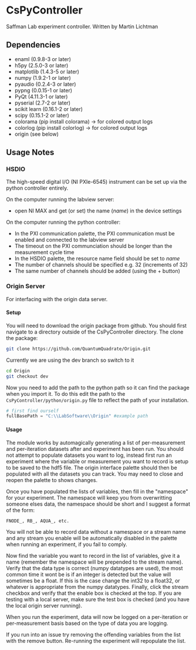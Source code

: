 # CsPyController

Saffman Lab experiment controller.
Written by Martin Lichtman

## Dependencies

 * enaml (0.9.8-3 or later)
 * h5py (2.5.0-3 or later)
 * matplotlib (1.4.3-5 or later)
 * numpy (1.9.2-1 or later)
 * pyaudio (0.2.4-3 or later)
 * pypng (0.0.15-1 or later)
 * PyQt (4.11.3-1 or later)
 * pyserial (2.7-2 or later)
 * scikit learn (0.16.1-2 or later)
 * scipy (0.15.1-2 or later)
 * colorama (pip install colorama) -> for colored output logs
 * colorlog (pip install colorlog) -> for colored output logs
 * origin (see below)

## Usage Notes

### HSDIO
The high-speed digital I/O (NI PXIe-6545) instrument can be set up via the python controller entirely.

On the computer running the labview server:
 * open NI MAX and get (or set) the name (_name_) in the device settings
 
On the computer running the python controller:
 * In the PXI communication palette, the PXI communication must be enabled and connected to the labview server
 * The timeout on the PXI communciation should be longer than the measurement cycle time
 * In the HSDIO palette, the resource name field should be set to _name_
 * The number of channels should be specified e.g. 32 (increments of 32)
 * The same number of channels should be added (using the + button)

### Origin Server
For interfacing with the origin data server.

#### Setup
You will need to download the origin package from github.
You should first navigate to a directory outside of the CsPyController directory.
The clone the package:

```bash
git clone https://github.com/QuantumQuadrate/Origin.git
```

Currently we are using the dev branch so switch to it

```bash
cd Origin
git checkout dev
```

Now you need to add the path to the python path so it can find the package when you import it.
To do this edit the path to the `CsPyController/python/origin.py` file to reflect the path of your installation.

```python
# first find ourself
fullBasePath = "C:\\LabSoftware\\Origin" #example path
```

#### Usage
The module works by automagically generating a list of per-measurement and per-iteration datasets after and experiment has been run.
You should not attempt to populate datasets you want to log, instead first run an experiment where the variable or measurement you want to record is setup to be saved to the hdf5 file.
The origin interface palette should then be populated with all the datasets you can track.
You may need to close and reopen the palette to shows changes.

Once you have populated the lists of variables, then fill in the "namespace" for your experiment.
The namespace will keep you from overwritting someone elses data, the namespace should be short and I suggest a format of the form:
```
FNODE_, RB_, AQUA_, etc.
```
You will not be able to record data without a namespace or a stream name and any stream you enable will be automatically disabled in the palette when running an experiment, if you fail to comply.

Now find the variable you want to record in the list of variables, give it a name (remember the namespace will be prepended to the stream name).
Verify that the data type is correct (numpy datatypes are used), the most common time it wont be is if an integer is detected but the value will sometimes be a float.
If this is the case change the int32 to a float32, or whatever is appropriate from the numpy datatypes.
Finally, click the stream checkbox and verify that the enable box is checked at the top.
If you are testing with a local server, make sure the test box is checked (and you have the local origin server running).

When you run the experiment, data will now be logged on a per-iteration or per-measurement basis based on the type of data you are logging.

If you run into an issue try removing the offending variables from the list with the remove button.
Re-running the experiment will repopulate the list.